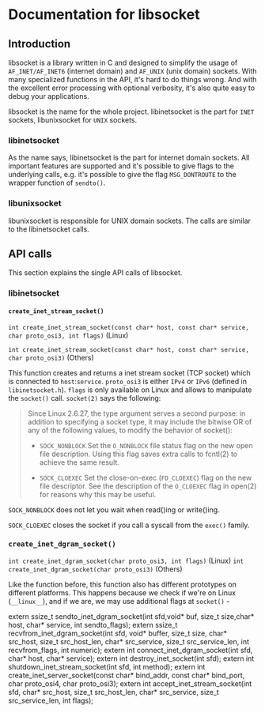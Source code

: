 # Documentation for libsocket
## Introduction

libsocket is a library written in C and designed to simplify the usage of `AF_INET/AF_INET6` (internet domain) and `AF_UNIX`
(unix domain) sockets. With many specialized functions in the API, it's hard to do things wrong. And with the excellent error
processing with optional verbosity, it's also quite easy to debug your applications.

libsocket is the name for the whole project. libinetsocket is the part for `INET` sockets, libunixsocket for `UNIX` sockets.

### libinetsocket

As the name says, libinetsocket is the part for internet domain sockets. All important features are supported and it's possible
to give flags to the underlying calls, e.g. it's possible to give the flag `MSG_DONTROUTE` to the wrapper function of `sendto()`.

### libunixsocket

libunixsocket is responsible for UNIX domain sockets. The calls are similar to the libinetsocket calls.

## API calls

This section explains the single API calls of libsocket.

### libinetsocket

#### `create_inet_stream_socket()`
`int create_inet_stream_socket(const char* host, const char* service, char proto_osi3, int flags)` (Linux)

`int create_inet_stream_socket(const char* host, const char* service, char proto_osi3)` (Others)

This function creates and returns a inet stream socket (TCP socket) which is connected to `host`:`service`.
`proto_osi3` is either `IPv4` or `IPv6` (defined in `libinetsocket.h`). `flags` is only available on Linux and allows to manipulate the `socket()` call. 
`socket(2)` says the following:

>Since Linux 2.6.27, the type argument serves a second purpose: in addition to specifying a socket type, it may include the bitwise OR of any of the following values, to modify the behavior
>of socket():
>
>	* `SOCK_NONBLOCK`   Set the `O_NONBLOCK` file status flag on the new open file description.  Using this flag saves extra calls to fcntl(2) to achieve the same result.
>
>	* `SOCK_CLOEXEC`    Set the close-on-exec (`FD_CLOEXEC`) flag on the new file descriptor.  See the description of the `O_CLOEXEC` flag in open(2) for reasons why this may be useful.

`SOCK_NONBLOCK` does not let you wait when read()ing or write()ing.

`SOCK_CLOEXEC` closes the socket if you call a syscall from the `exec()` family.

### `create_inet_dgram_socket()`

`int create_inet_dgram_socket(char proto_osi3, int flags)` (Linux)
`int create_inet_dgram_socket(char proto_osi3)` (Others)

Like the function before, this function also has different prototypes on different platforms.
This happens because we check if we're on Linux (`__linux__`), and if we are, we may use
additional flags at `socket()` - 

extern ssize_t sendto_inet_dgram_socket(int sfd,void* buf, size_t size,char* host, char* service, int sendto_flags);
extern ssize_t recvfrom_inet_dgram_socket(int sfd, void* buffer, size_t size, char* src_host, size_t src_host_len, char* src_service, size_t src_service_len, int recvfrom_flags, int numeric);
extern int connect_inet_dgram_socket(int sfd, char* host, char* service);
extern int destroy_inet_socket(int sfd);
extern int shutdown_inet_stream_socket(int sfd, int method);
extern int create_inet_server_socket(const char* bind_addr, const char* bind_port, char proto_osi4, char proto_osi3);
extern int accept_inet_stream_socket(int sfd, char* src_host, size_t src_host_len, char* src_service, size_t src_service_len, int flags);

